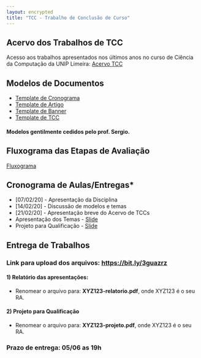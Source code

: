 ```yaml
---
layout: encrypted
title: "TCC - Trabalho de Conclusão de Curso"
---
```


## Acervo dos Trabalhos de TCC

Acesso aos trabalhos apresentados nos últimos anos no curso de Ciência da Computação da UNIP Limeira: <a href="/acervo" target="_blank">Acervo TCC</a>

## Modelos de Documentos

- <a href="/tccs/templates/Cronograma.xlsx">Template de Cronograma</a>
- <a href="/tccs/templates/Template_Artigo.docx">Template de Artigo</a>
- <a href="/tccs/templates/Template_Banner.ppt">Template de Banner</a>
- <a href="/tccs/templates/Template_TCC.docx">Template de TCC</a>

<h4> Modelos gentilmente cedidos pelo prof. Sergio.

## Fluxograma das Etapas de Avaliação

<a href="/images/fluxo.png" target="_blank">Fluxograma</a>

## Cronograma de Aulas/Entregas*

- [07/02/20] - Apresentação da Disciplina
- [14/02/20] - Discussão de modelos e temas
- [21/02/20] - Apresentação breve do Acervo de TCCs
- Apresentação dos Temas - <a href="/tccs/apresentacoes.pdf" target="_blank">Slide</a>
- Projeto para Qualificação - <a href="/tccs/projeto-qualificacao.pdf" target="_blank">Slide</a>

## Entrega de Trabalhos

### Link para upload dos arquivos: <a href="https://bit.ly/3guazrz" target="_blank">https://bit.ly/3guazrz</a>

#### 1) Relatório das apresentações:
 - Renomear o arquivo para: **XYZ123-relatorio.pdf**, onde XYZ123 é o seu RA. 

#### 2) Projeto para Qualificação
 - Renomear o arquivo para: **XYZ123-projeto.pdf**, onde XYZ123 é o seu RA. 

### Prazo de entrega: 05/06 as 19h
